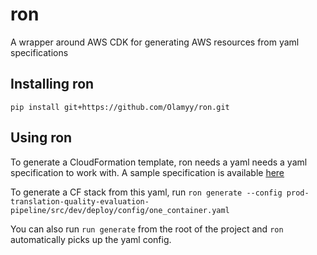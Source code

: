 # ron

A wrapper around AWS CDK for generating AWS resources from yaml specifications


## Installing ron

`pip install git+https://github.com/Olamyy/ron.git`

## Using ron

To generate a CloudFormation template, ron needs a yaml needs a yaml specification to work with. 
A sample specification is available [here](https://bitbucket.org/languageio/prod-translation-quality-evaluation-pipeline/src/dev/deploy/config/one_container.yaml)

To generate a CF stack from this yaml, run ``ron generate --config prod-translation-quality-evaluation-pipeline/src/dev/deploy/config/one_container.yaml``

You can also run ``run generate`` from the root of the project and `ron` automatically picks up the yaml config.
